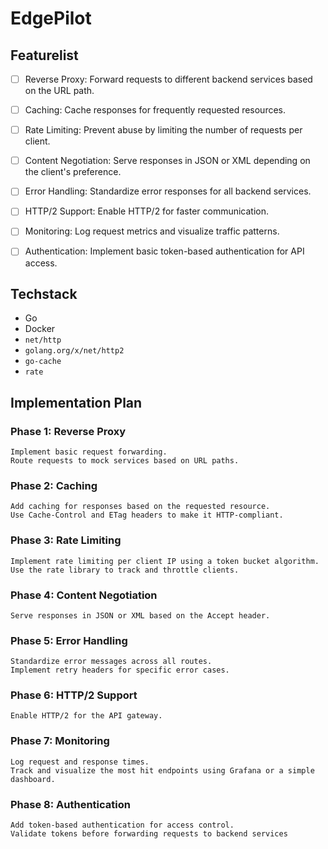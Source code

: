 # EdgePilot

## Featurelist

- [ ] Reverse Proxy: Forward requests to different backend
services based on the URL path.

- [ ] Caching: Cache responses for frequently requested resources.

- [ ] Rate Limiting: Prevent abuse by limiting the number of requests per client.

- [ ] Content Negotiation: Serve responses in JSON or XML
depending on the client's preference.

- [ ] Error Handling: Standardize error responses for all backend services.

- [ ] HTTP/2 Support: Enable HTTP/2 for faster communication.

- [ ] Monitoring: Log request metrics and visualize traffic patterns.

- [ ] Authentication: Implement basic token-based authentication for API access.

## Techstack

- Go
- Docker
- `net/http`
- `golang.org/x/net/http2`
- `go-cache`
- `rate`

## Implementation Plan

### Phase 1: Reverse Proxy

    Implement basic request forwarding.
    Route requests to mock services based on URL paths.

### Phase 2: Caching

    Add caching for responses based on the requested resource.
    Use Cache-Control and ETag headers to make it HTTP-compliant.

### Phase 3: Rate Limiting

    Implement rate limiting per client IP using a token bucket algorithm.
    Use the rate library to track and throttle clients.

### Phase 4: Content Negotiation

    Serve responses in JSON or XML based on the Accept header.

### Phase 5: Error Handling

    Standardize error messages across all routes.
    Implement retry headers for specific error cases.

### Phase 6: HTTP/2 Support

    Enable HTTP/2 for the API gateway.

### Phase 7: Monitoring

    Log request and response times.
    Track and visualize the most hit endpoints using Grafana or a simple dashboard.

### Phase 8: Authentication

    Add token-based authentication for access control.
    Validate tokens before forwarding requests to backend services
